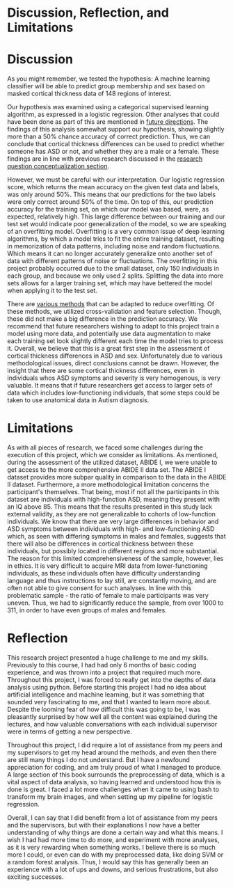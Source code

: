 # Discussion, Reflection, and Limitations


# Discussion
As you might remember, we tested the hypothesis: A machine learning classifier will be able to predict group membership and sex based on masked cortical thickness data of 148 regions of interest.

Our hypothesis was examined using a categorical supervised learning algorithm, as expressed in a logistic regression. Other analyses that could have been done as part of this are mentioned in [future directions](https://gretivan.github.io/Neurocognitive_Psychology/general_information/Data_analysis.html#future-directions). The findings of this analysis somewhat support our hypothesis, showing slightly more than a 50% chance accuracy of correct prediction. Thus, we can conclude that cortical thickness differences can be used to predict whether someone has ASD or not, and whether they are a male or a female. These findings are in line with previous research discussed in the [research question conceptualization section](https://gretivan.github.io/Neurocognitive_Psychology/general_information/literature.html). 

However, we must be careful with our interpretation. Our logistic regression score, which returns the mean accuracy on the given test data and labels, was only around 50%. This means that our predictions for the two labels were only correct around 50% of the time. On top of this, our prediction accuracy for the training set, on which our model was based, were, as expected, relatively high. This large difference between our training and our test set would indicate poor generalization of the model, so we are speaking of an overfitting model. Overfitting is a very common issue of deep learning algorithms, by which a model tries to fit the entire training dataset, resulting in memorization of data patterns, including noise and random fluctuations. Which means it can no longer accurately generalize onto another set of data with different patterns of noise or fluctuations. The overfitting in this project probably occurred due to the small dataset, only 150 individuals in each group, and because we only used 2 splits. Splitting the data into more sets allows for a larger training set, which may have bettered the model when applying it to the test set. 

There are [various methods](https://www.v7labs.com/blog/overfitting) that can be adapted to reduce overfitting. Of these methods, we utilized cross-validation and feature selection. Though, these did not make a big difference in the prediction accuracy. We recommend that future researchers wishing to adapt to this project train a model using more data, and potentially use data augmentation to make each training set look slightly different each time the model tries to process it. 
Overall, we believe that this is a great first step in the assessment of cortical thickness differences in ASD and sex. Unfortunately due to various methodological issues, direct conclusions cannot be drawn. However, the insight that there are some cortical thickness differences, even in individuals whos ASD symptoms and severity is very homogenous, is very valuable. It means that if future researchers get access to larger sets of data which includes low-functioning individuals, that some steps could be taken to use anatomical data in Autism diagnosis. 


# Limitations
As with all pieces of research, we faced some challenges during the execution of this project, which we consider as limitations. As mentioned, during the assessment of the utilized dataset, ABIDE I, we were unable to get access to the more comprehensive ABIDE II data set. The ABIDE I dataset provides more subpar quality in comparison to the data in the ABIDE II dataset. Furthermore, a more methodological limitation concerns the participant's themselves. That being, most if not all the participants in this dataset are individuals with high-function ASD, meaning they present with an IQ above 85. This means that the results presented in this study lack external validity, as they are not generalizable to cohorts of low-function individuals. We know that there are very large differences in behavior and ASD symptoms between individuals with high- and low-functioning ASD which, as seen with differing symptoms in males and females, suggests that there will also be differences in cortical thickness between these individuals, but possibly located in different regions and more substantial. The reason for this limited comprehensiveness of the sample, however, lies in ethics. It is very difficult to acquire MRI data from lower-functioning individuals, as these individuals often have difficulty understanding language and thus instructions to lay still, are constantly moving, and are often not able to give consent for such analyses. In line with this problematic sample - the ratio of female to male participants was very uneven. Thus, we had to significantly reduce the sample, from over 1000 to 311, in order to have even groups of males and females.


# Reflection
This research project presented a huge challenge to me and my skills. Previously to this course, I had had only 6 months of basic coding experience, and was thrown into a project that required much more. Throughout this project, I was forced to really get into the depths of data analysis using python. Before starting this project I had no idea about artificial intelligence and machine learning, but it was something that sounded very fascinating to me, and that I wanted to learn more about. Despite the looming fear of how difficult this was going to be, I was pleasantly surprised by how well all the content was explained during the lectures, and how valuable conversations with each individual supervisor were in terms of getting a new perspective. 


Throughout this project, I did require a lot of assistance from my peers and my supervisors to get my head around the methods, and even then there are still many things I do not understand. But I have a newfound appreciation for coding, and am truly proud of what I managed to produce. A large section of this book surrounds the preprocessing of data, which is a vital aspect of data analysis, so having learned and understood how this is done is great. I faced a lot more challenges when it came to using bash to transform my brain images, and when setting up my pipeline for logistic regression.


Overall, I can say that I did benefit from a lot of assistance from my peers and the supervisors, but with their explanations I now have a better understanding of why things are done a certain way and what this means. I wish I had had more time to do more, and experiment with more analyses, as it is very rewarding when something works. I believe there is so much more I could, or even can do with my preprocessed data, like doing SVM or a random forest analysis. Thus, I would say this has generally been an experience with a lot of ups and downs, and serious frustrations, but also exciting successes.

